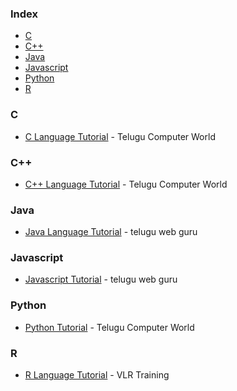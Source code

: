 ### Index

* [C](#c)
* [C++](#cpp)
* [Java](#java)
* [Javascript](#javascript)
* [Python](#python)
* [R](#r)


### C

* [C Language Tutorial](https://www.youtube.com/playlist?list=PLC2mgeYbYNm-n8Iz-_3MuNsJFzr0UlGUu) - Telugu Computer World


### <a id="cpp"></a>C++

* [C++ Language Tutorial](https://www.youtube.com/playlist?list=PLC2mgeYbYNm9keJjsA95jKa4EUVLd7mQP) - Telugu Computer World


### Java

* [Java Language Tutorial](https://www.youtube.com/playlist?list=PLh6Yk2rpZu2Lyt9-2hhRj37otchec1OJL) - telugu web guru


### Javascript

* [Javascript Tutorial](https://www.youtube.com/playlist?list=PLh6Yk2rpZu2KqDjTuU_qHr-tI_CHOkIsN) - telugu web guru


### Python

* [Python Tutorial](https://www.youtube.com/playlist?list=PLC2mgeYbYNm-3aTUq98pbmrA3P1_m-aJR) - Telugu Computer World


### R

* [R Language Tutorial](https://www.youtube.com/playlist?list=PLXx2-0oYp1LO9H8ciGQaTr6SN80dteTlc) - VLR Training

